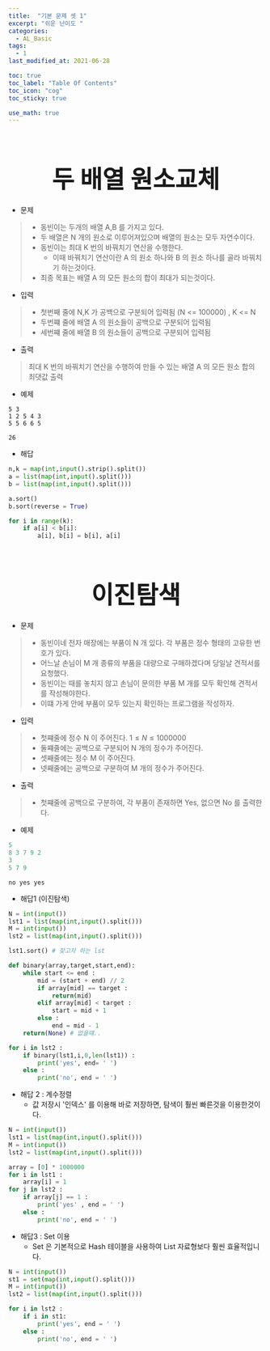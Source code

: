 ```yaml
---
title:  "기본 문제 셋 1"
excerpt: "쉬운 난이도 "
categories:
  - AL_Basic
tags:
  - 1
last_modified_at: 2021-06-28

toc: true
toc_label: "Table Of Contents"
toc_icon: "cog"
toc_sticky: true

use_math: true
---
```


<br>

# <center><font size="15">두 배열 원소교체</font></center>

- 문제 

> - 동빈이는 두개의 배열 A,B 를 가지고 있다. 
> - 두 배열은 N 개의 원소로 이루어져있으며 배열의 원소는 모두 자연수이다. 
> - 동빈이는 최대 K 번의 바꿔치기 연산을 수행한다. 
>   - 이때 바꿔치기 연산이란 A 의 원소 하나와 B 의 원소 하나를 골라 바꿔치기 하는것이다. 
> - 최종 목표는 배열 A 의 모든 원소의 합이 최대가 되는것이다. 

- 입력

> - 첫번째 줄에 N,K 가 공백으로 구분되어 입력됨 (N <= 100000) ,  K <= N
> - 두번쨰 줄에 배열 A 의 원소들이 공백으로 구분되어 입력됨
> - 세번쨰 줄에 배열 B 의 원소들이 공백으로 구분되어 입력됨 

- 출력 

> 최대 K 번의 바꿔치기 연산을 수행하여 만들 수 있는 배열 A 의 모든 원소 합의 최댓값 출력

- 예제

```
5 3
1 2 5 4 3
5 5 6 6 5
```

```
26
```

- 해답

```python
n,k = map(int,input().strip().split())
a = list(map(int,input().split()))
b = list(map(int,input().split()))

a.sort()
b.sort(reverse = True)

for i in range(k):
    if a[i] < b[i]:
        a[i], b[i] = b[i], a[i]
```

<br>

# <center><font size="15">이진탐색</font></center>

- 문제

> - 동빈이네 전자 매장에는 부품이 N 개 있다. 각 부품은 정수 형태의 고유한 번호가 있다. 
> - 어느날 손님이 M 개 종류의 부품을 대량으로 구매하겠다며 당일날 견적서를 요청했다.
> - 동빈이는 때를 놓치지 않고 손님이 문의한 부품 M 개를 모두 확인해 견적서를 작성해야한다. 
> - 이떄 가게 안에 부품이 모두 있는지 확인하는 프로그램을 작성하자.

- 입력

> - 첫쨰줄에 정수 N 이 주어진다. $1\le N \le 1000000$
> - 둘쨰줄에는 공백으로 구분되어 N 개의 정수가 주어진다.
> - 셋째줄에는 정수 M 이 주어진다. 
> - 넷째줄에는 공백으로 구분하여 M 개의 정수가 주어진다. 

- 출력

> - 첫쨰줄에 공백으로 구분하여, 각 부품이 존재하면 Yes, 없으면 No 를 출력한다. 

- 예제

```python
5
8 3 7 9 2
3
5 7 9
```

```
no yes yes
```

- 해답1 (이진탐색)

```python
N = int(input())
lst1 = list(map(int,input().split()))
M = int(input())
lst2 = list(map(int,input().split()))

lst1.sort() # 찾고자 하는 lst

def binary(array,target,start,end):
    while start <= end :
        mid = (start + end) // 2
        if array[mid] == target :
            return(mid)
        elif array[mid] < target :
            start = mid + 1
        else :
            end = mid - 1
    return(None) # 없을떄..

for i in lst2 :
    if binary(lst1,i,0,len(lst1)) :
        print('yes', end= ' ')
    else :
        print('no', end = ' ')
```

- 해답 2 : 계수정렬	
  - 값 저장시 '인덱스' 를 이용해 바로 저장하면, 탐색이 훨씬 빠른것을 이용한것이다. 

```python
N = int(input())
lst1 = list(map(int,input().split()))
M = int(input())
lst2 = list(map(int,input().split()))

array = [0] * 1000000 
for i in lst1 : 
    array[i] = 1 
for j in lst2 : 
    if array[j] == 1 : 
        print('yes' , end = ' ')
    else : 
        print('no', end = ' ')
```

- 해답3 : Set 이용
  - Set 은 기본적으로 Hash 테이블을 사용하여 List 자료형보다 훨씬 효율적입니다. 

```python
N = int(input())
st1 = set(map(int,input().split()))
M = int(input())
lst2 = list(map(int,input().split()))

for i in lst2 : 
    if i in st1:
        print('yes', end = ' ')
    else : 
        print('no', end = ' ')
```

